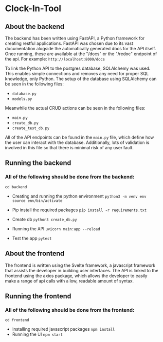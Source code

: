 # Clock-In-Tool

## About the backend
The backend has been written using FastAPI, a Python framework for creating restful applications. FastAPI was chosen due to its vast documentation alogside the automatically generated docs for the API itself. Once running, these are available at the "/docs" or the "/redoc" endpoint of the api. For example: 
`http://localhost:8000/docs`

To link the Python API to the postgres database, SQLAlchemy was used. This enables simple connections and removes any need for proper SQL knowledge, only Python. The setup of the database using SQLAlchemy can be seen in the following files: 
- `database.py`
- `models.py`

Meanwhile the actual CRUD actions can be seen in the following files: 
- `main.py`
- `create_db.py`
- `create_test_db.py`

All of the API endpoints can be found in the `main.py` file, which define how the user can interact with the database. Additionally, lots of validation is involved in this file so that there is minimal risk of any user fault. 

## Running the backend
### All of the following should be done from the backend:
`cd backend`

* Creating and running the python environment
`python3 -m venv env`
`source env/bin/activate`

* Pip install the required packages
`pip install -r requirements.txt`


* Create db
`python3 create_db.py`
* Running the API
`uvicorn main:app --reload`
* Test the app
`pytest`

## About the frontend
The frontend is written using the Svelte framework, a javascript framework that assists the developer in building user interfaces. The API is linked to the frontend using the axios package, which allows the developer to easily make a range of api calls with a low, readable amount of syntax.

## Running the frontend
### All of the following should be done from the frontend: 
`cd frontend`

* Installing required javascript packages
`npm install`
* Running the UI
`npm start`